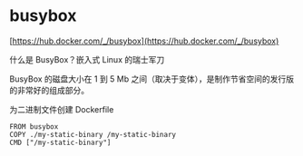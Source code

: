 # busybox

[https://hub.docker.com/_/busybox](https://hub.docker.com/_/busybox)

什么是 BusyBox？嵌入式 Linux 的瑞士军刀

BusyBox 的磁盘大小在 1 到 5 Mb 之间（取决于变体），是制作节省空间的发行版的非常好的组成部分。

为二进制文件创建 Dockerfile
```
FROM busybox
COPY ./my-static-binary /my-static-binary
CMD ["/my-static-binary"]
```
